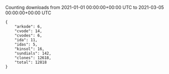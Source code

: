 
Counting downloads from 2021-01-01 00:00:00+00:00 UTC to 2021-03-05 00:00:00+00:00 UTC

```
{
    "arkode": 6,
    "cvode": 14,
    "cvodes": 6,
    "ida": 11,
    "idas": 5,
    "kinsol": 16,
    "sundials": 142,
    "clones": 12618,
    "total": 12818
}
```
